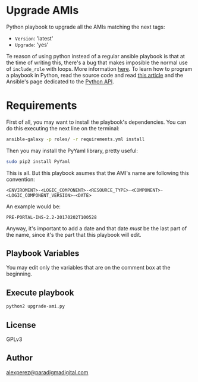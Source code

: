 # Upgrade AMIs

Python playbook to upgrade all the AMIs matching the next tags:

* `Version`: 'latest'
* `Upgrade`: 'yes'

Te reason of using python instead of a regular ansible playbook is that at the time of writing this, there's a bug that makes imposible the normal use of `include_role` with loops. More information [here](https://github.com/ansible/ansible/issues/21285). To learn how to program a playbook in Python, read the source code and read [this article](https://serversforhackers.com/running-ansible-2-programmatically) and the Ansible's page dedicated to the [Python API](http://docs.ansible.com/ansible/dev_guide/developing_api.html#python-api-2-0).

# Requirements

First of all, you may want to install the playbook's dependencies. You can do this executing the next line on the terminal:

```bash
ansible-galaxy -p roles/ -r requirements.yml install
```

Then you may install the PyYaml library, pretty useful:

```bash
sudo pip2 install PyYaml
```

This is all. But this playbook asumes that the AMI's name are following this convention:

```text
<ENVIROMENT>-<LOGIC_COMPONENT>-<RESOURCE_TYPE>-<COMPONENT>-<LOGIC_COMPONENT_VERSION>-<DATE>
```

An example would be:

```text
PRE-PORTAL-INS-2.2-20170202T100528
```

Anyway, it's important to add a date and that date _must_ be the last part of the name, since it's the part that this playbook will edit.

## Playbook Variables

You may edit only the variables that are on the comment box at the beginning.

## Execute playbook

```bash
python2 upgrade-ami.py
```

## License

GPLv3

## Author

alexperez@paradigmadigital.com
